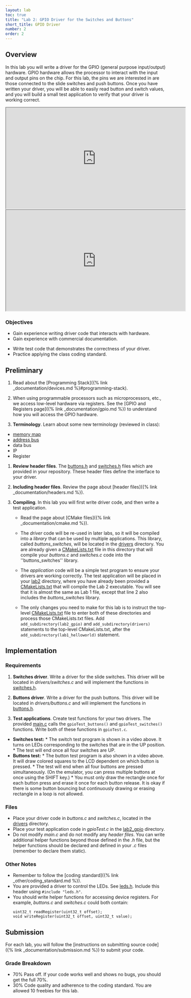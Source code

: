 ```yaml
---
layout: lab
toc: true
title: "Lab 2: GPIO Driver for the Switches and Buttons"
short_title: GPIO Driver
number: 2
order: 2
---
```


## Overview 
In this lab you will write a driver for the GPIO (general purpose input/output) hardware.  GPIO hardware allows the processor to interact with the input and output pins on the chip.  For this lab, the pins we are interested in are those connected to the slide switches and push buttons.  Once you have written your driver, you will be able to easily read button and switch values, and you will build a small test application to verify that your driver is working correct.
 
<!-- One you have completed the driver software, you will create test programs to verify that your driver code works correctly. -->

<iframe width="560" height="315" allow="fullscreen" src="https://www.youtube.com/embed/PaIXUnRUg-4"> </iframe>

<iframe width="560" height="315" allow="fullscreen" src="https://www.youtube.com/embed/QYQlwwn_CJs"> </iframe>


### Objectives 
  - Gain experience writing driver code that interacts with hardware.
  - Gain experience with commercial documentation.
  <!-- - Understand how the GPIO IP block functions and write low-level code to communicate with it (instead of using the functions provided by *xgpio.h*). -->
  <!-- - Learn how to write low-level software to interface with buttons and switches. -->
  <!-- - Write reusable code that you may use in later labs. -->
  - Write test code that demonstrates the correctness of your driver.
  - Practice applying the class coding standard.
  <!-- - Gain additional practice with the graphic library and the LCD. -->

## Preliminary 

1. Read about the [Programming Stack]({% link _documentation/devices.md %}#programming-stack).

1. When using programmable processors such as microprocessors, etc., we access low-level hardware via registers. See the [GPIO and Registers page]({% link _documentation/gpio.md %}) to understand how you will access the GPIO hardware.

1. **Terminology**. Learn about some new terminology (reviewed in class):
  * [memory map](https://en.wikipedia.org/wiki/Memory_map)
  * [address bus](https://en.wikipedia.org/wiki/Address_bus)
  * data bus
  * IP
  * Register

1. **Review header files**. The [buttons.h]({{site.github.fileurl}}/drivers/buttons.h) and [switches.h]({{site.github.fileurl}}/drivers/switches.h) files which are provided in your repository.  These header files define the interface to your driver.

1. **Including header files**. Review the page about [header files]({% link _documentation/headers.md %}). 

1. **Compiling**.  In this lab you will first write driver code, and then write a test application.  
    * Read the page about [CMake files]({% link _documentation/cmake.md %}).
    * The *driver* code will be re-used in later labs, so it will be compiled into a *library* that can be used by multiple applications. This library, called *buttons_switches*, will be located in the [drivers](https://github.com/byu-cpe/ecen330_student/tree/main/drivers) directory.  You are already given a [CMakeLists.txt]({{site.github.fileurl}}/drivers/CMakeLists.txt) file in this directory that will compile your *buttons.c* and *switches.c* code into the ''buttons_switches'' library.

    * The *application* code will be a simple test program to ensure your drivers are working correctly.  The test application will be placed in your [lab2](https://github.com/byu-cpe/ecen330_student/tree/main/lab2_gpio) directory, where you have already been provided a [CMakeLists.txt]({{site.github.fileurl}}/lab2_gpio/CMakeLists.txt) that will compile the Lab 2 executable.  You will see that it is almost the same as Lab 1 file, except that line 2 also includes the *buttons_switches* library.

    * The only changes you need to make for this lab is to instruct the top-level [CMakeLists.txt]({{site.github.fileurl}}/CMakeLists.txt) file to enter both of these directories and process those CMakeLists.txt files.  Add  `add_subdirectory(lab2_gpio)` and `add_subdirectory(drivers)` statements to the top-level CMakeLists.txt, after the `add_subdirectory(lab1_helloworld)` statement.


## Implementation 

### Requirements 

1. **Switches driver**.  Write a driver for the slide switches.  This driver will be located in *drivers/switches.c* and will implement the functions in [switches.h]({{site.github.fileurl}}/drivers/switches.h).  

1. **Buttons driver**. Write a driver for the push buttons.  This driver will be located in *drivers/buttons.c* and will implement the functions in [buttons.h]({{site.github.fileurl}}/drivers/buttons.h).

1. **Test applications**.  Create test functions for your two drivers.  The provided [main.c]({{site.github.fileurl}}/lab2_gpio/main.c) calls the `gpioTest_buttons()` and `gpioTest_switches()` functions.  Write both of these functions in `gpioTest.c`. 
  * **Switches test:** 
        * The switch test program is shown in a video above.  It turns on LEDs corresponding to the switches that are in the UP position.  
        * The test will end once all four switches are UP.
  * **Buttons test:**
        * The button test program is also shown in a video above. It will draw colored squares to the LCD dependent on which button is pressed. 
        * The test will end when all four buttons are pressed simultaneously.  (On the emulator, you can press multiple buttons at once using the SHIFT key.)
        * You must only draw the rectangle once for each button press and erase it once for each button release. It is okay if there is some button bouncing but continuously drawing or erasing rectangle in a loop is not allowed.

### Files
* Place your driver code in *buttons.c* and *switches.c*, located in the [drivers]() directory.
* Place your test application code in *gpioTest.c* in the [lab2_gpio]() directory. 
* Do not modify *main.c* and do not modify any *header files*.  You can write additional helper functions beyond those defined in the *.h* file, but the helper functions should be declared and defined in your *.c* files (remember to declare them static). 

### Other Notes
  - Remember to follow the [coding standard]({% link _other/coding_standard.md %}).
  - You are provided a driver to control the LEDs. See [leds.h]({{site.github.fileurl}}/include/leds.h).  Include this header using `#include "leds.h"`. 
  - You should write helper functions for accessing device registers.  For example, *buttons.c* and *switches.c* could both contain:
      ```
      uint32_t readRegister(uint32_t offset);
      void writeRegister(uint32_t offset, uint32_t value);
      ```

##  Submission

For each lab, you will follow the [instructions on submitting source code]({% link _documentation/submission.md %}) to submit your code.

### Grade Breakdown 
  * 70% Pass off. If your code works well and shows no bugs, you should get the full 70%.
  * 30% Code quality and adherence to the coding standard. You are allowed 10 freebies for this lab.


